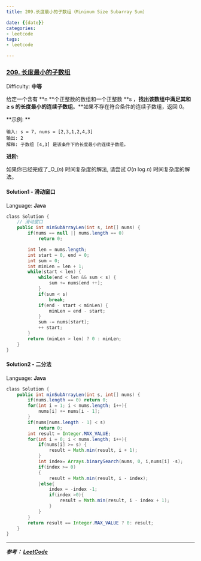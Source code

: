 ```yaml
---
title: 209.长度最小的子数组（Minimum Size Subarray Sum）

date: {{date}}
categories:
- leetcode
tags:
- leetcode

---
```

### [209\. 长度最小的子数组](https://leetcode-cn.com/problems/minimum-size-subarray-sum/)

Difficulty: **中等**


给定一个含有 **n **个正整数的数组和一个正整数 **s ，**找出该数组中满足其和 **≥ s** 的长度最小的连续子数组**。**如果不存在符合条件的连续子数组，返回 0。

**示例: **

```
输入: s = 7, nums = [2,3,1,2,4,3]
输出: 2
解释: 子数组 [4,3] 是该条件下的长度最小的连续子数组。
```

**进阶:**

如果你已经完成了_O_(_n_) 时间复杂度的解法, 请尝试 _O_(_n_ log _n_) 时间复杂度的解法。


#### Solution1 - 滑动窗口

Language: **Java**

```java
​class Solution {
    // 滑动窗口
    public int minSubArrayLen(int s, int[] nums) {
        if(nums == null || nums.length == 0)
            return 0;

        int len = nums.length;
        int start = 0, end = 0;
        int sum = 0;
        int minLen = len + 1;
        while(start < len) {
            while(end < len && sum < s) {
                sum += nums[end ++];
            }
            if(sum < s)
                break;
            if(end - start < minLen) {
                minLen = end - start;
            }
            sum -= nums[start];
            ++ start;
        }
        return (minLen > len) ? 0 : minLen;
    }
}
```

#### Solution2 - 二分法

Language: **Java**

```java
​class Solution {
    public int minSubArrayLen(int s, int[] nums) {
        if(nums.length == 0) return 0;
        for(int i = 1; i < nums.length; i++){
            nums[i] += nums[i - 1];
        }
        if(nums[nums.length - 1] < s)
            return 0;
        int result = Integer.MAX_VALUE;
        for(int i = 0; i < nums.length; i++){
            if(nums[i] >= s) {
                result = Math.min(result, i + 1);
            }
            int index= Arrays.binarySearch(nums, 0, i,nums[i] -s);
            if(index >= 0)
            {
                result = Math.min(result, i - index);
            }else{
                index = -index -1;
                if(index >0){
                    result = Math.min(result, i - index + 1);
                }
            }
        }
        return result == Integer.MAX_VALUE ? 0: result;
    }
}
```

---
***参考：
[LeetCode](https://leetcode-cn.com/problems/minimum-size-subarray-sum/submissions/)***
